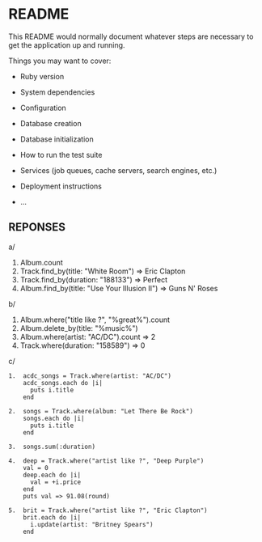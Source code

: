 # README

This README would normally document whatever steps are necessary to get the
application up and running.

Things you may want to cover:

* Ruby version

* System dependencies

* Configuration

* Database creation

* Database initialization

* How to run the test suite

* Services (job queues, cache servers, search engines, etc.)

* Deployment instructions

* ...

## REPONSES

a/
1. Album.count
2. Track.find_by(title: "White Room") => Eric Clapton
3. Track.find_by(duration: "188133") => Perfect
4. Album.find_by(title: "Use Your Illusion II") => Guns N' Roses

b/
1. Album.where("title like ?", "%great%").count
2. Album.delete_by(title: "%music%")
3. Album.where(artist: "AC/DC").count => 2
4. Track.where(duration: "158589") => 0

c/
```
1.  acdc_songs = Track.where(artist: "AC/DC")
    acdc_songs.each do |i|
      puts i.title
    end

2.  songs = Track.where(album: "Let There Be Rock")
    songs.each do |i|
      puts i.title
    end  

3.  songs.sum(:duration)

4.  deep = Track.where("artist like ?", "Deep Purple")
    val = 0
    deep.each do |i|
      val = +i.price
    end
    puts val => 91.08(round)

5.  brit = Track.where("artist like ?", "Eric Clapton")
    brit.each do |i|
      i.update(artist: "Britney Spears")
    end
